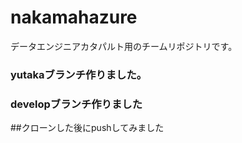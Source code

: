 # nakamahazure
データエンジニアカタパルト用のチームリポジトリです。

### yutakaブランチ作りました。

### developブランチ作りました

##クローンした後にpushしてみました
